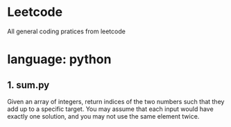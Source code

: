 # Leetcode

All general coding pratices from leetcode

<h1>language: python</h1>

<h2>1. sum.py</h2>
<p>Given an array of integers, return indices of the two numbers such that they add up to a specific target.
You may assume that each input would have exactly one solution, and you may not use the same element twice.</p>
